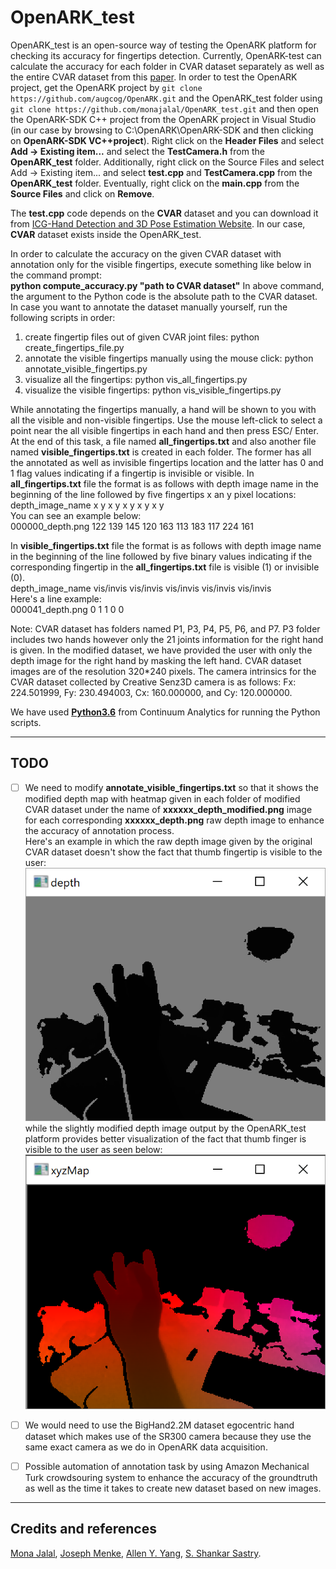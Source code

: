 # OpenARK_test

OpenARK_test is an open-source way of testing the OpenARK platform for checking its accuracy for fingertips detection. Currently, OpenARK-test can calculate the accuracy for each folder in CVAR dataset separately as well as the entire CVAR dataset from this [paper](https://www.tugraz.at/fileadmin/user_upload/Institute/ICG/Images/team_lepetit/publications/oberweger_cvpr16.pdf).
In order to test the OpenARK project, get the OpenARK project by `git clone https://github.com/augcog/OpenARK.git` and the OpenARK_test folder using `git clone https://github.com/monajalal/OpenARK_test.git` and then open the
OpenARK-SDK C++ project from the OpenARK project in Visual Studio (in our case by browsing to C:\OpenARK\OpenARK-SDK and then clicking on **OpenARK-SDK VC++project**). Right click on the **Header Files** and select **Add -> Existing item...** and select the **TestCamera.h** from the **OpenARK_test** folder. Additionally, right click on the Source Files and select Add -> Existing item... and select **test.cpp** and **TestCamera.cpp** from the **OpenARK_test** folder. 
Eventually, right click on the **main.cpp** from the **Source Files** and click on **Remove**. 

The **test.cpp** code depends on the **CVAR** dataset and you can download it from [ICG-Hand Detection and 3D Pose Estimation Website](https://www.tugraz.at/fileadmin/user_upload/Institute/ICG/Downloads/team_lepetit/3d_hand_pose/CVAR_dataset.zip). In our case, **CVAR** dataset exists inside the OpenARK_test. <br />

In order to calculate the accuracy on the given CVAR dataset with annotation only for the visible fingertips, execute something like below in the command prompt: <br />
**python compute_accuracy.py "path to CVAR dataset"** 
In above command, the argument to the Python code is the absolute path to the CVAR dataset. In case you want to annotate the dataset manually yourself, run the following scripts in order: <br />


1) create fingertip files out of given CVAR joint files: python create_fingertips_file.py <br />
2) annotate the visible fingertips manually using the mouse click: python annotate_visible_fingertips.py <br />
3) visualize all the fingertips: python vis_all_fingertips.py <br />
4) visualize the visible fingertips: python vis_visible_fingertips.py <br />


While annotating the fingertips manually, a hand will be shown to you with all the visible and non-visible fingertips. Use the mouse left-click to select a point near the all visible fingertips in each hand and then press ESC/ Enter. At the end of this task, a file named **all_fingertips.txt** and also another file named **visible_fingertips.txt** is created in each folder. The former has all the annotated as well as invisible fingertips location and the latter has 0 and 1 flag values indicating if a fingertip is invisible or visible. In **all_fingertips.txt** file the format is as follows with depth image name in the beginning of the line followed by five fingertips x an y pixel locations: <br />
depth_image_name x y x y x y x y x y <br />
You can see an example below: <br />
000000_depth.png 122 139 145 120 163 113 183 117 224 161 <br />

In **visible_fingertips.txt** file the format is as follows with depth image name in the beginning of the line followed by five binary values indicating if the corresponding fingertip in the **all_fingertips.txt** file is visible (1) or invisible (0). <br />
depth_image_name vis/invis vis/invis vis/invis vis/invis vis/invis <br />
Here's a line example: <br />
000041_depth.png 0 1 1 0 0 <br />

Note: CVAR dataset has folders named P1, P3, P4, P5, P6, and P7. P3 folder includes two hands however only the 21 joints information for the right hand is given. In the modified dataset, we have provided the user with only the depth image for the right hand by masking the left hand. CVAR dataset images are of the resolution 320*240 pixels. The camera intrinsics for the CVAR dataset collected by Creative Senz3D camera is as follows: Fx: 224.501999, Fy: 230.494003, Cx: 160.000000, and Cy: 120.000000. <br />



We have used [**Python3.6**](https://www.continuum.io/downloads) from Continuum Analytics for running the Python scripts. <br />

----

## TODO

- [ ] We need to modify **annotate_visible_fingertips.txt** so that it shows the modified depth map with heatmap given in each folder of modified CVAR dataset under the name of **xxxxxx_depth_modified.png** image for each corresponding **xxxxxx_depth.png** raw depth image to enhance the accuracy of annotation process. <br />
Here's an example in which the raw depth image given by the original CVAR dataset doesn't show the fact that thumb fingertip is visible to the user: <br />
![Raw Depth Image](https://github.com/augcog/OpenARK_test/blob/master/raw_depth.PNG) <br />
while the slightly modified depth image output by the OpenARK_test platform provides better visualization of the fact that thumb finger is visible to the user as seen below: <br />
![Modified Depth Image](https://github.com/augcog/OpenARK_test/blob/master/xyzMap.PNG) <br />

- [ ] We would need to use the BigHand2.2M dataset egocentric hand dataset which makes use of the SR300 camera because they use the same exact camera as we do in OpenARK data acquisition. <br />
- [ ] Possible automation of annotation task by using Amazon Mechanical Turk crowdsouring system to enhance the accuracy of the groundtruth as well as the time it takes to create new dataset based on new images.

----
## Credits and references

[Mona Jalal](http://monajalal.com/), [Joseph Menke](https://people.eecs.berkeley.edu/~joemenke/), [Allen Y. Yang](https://people.eecs.berkeley.edu/~yang/), [S. Shankar Sastry](http://robotics.eecs.berkeley.edu/~sastry/).
